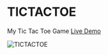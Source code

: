 # TICTACTOE
My Tic Tac Toe Game [Live Demo](https://TICTACTOE.koryliang.repl.co)

![TICTACTOE](https://user-images.githubusercontent.com/41204344/217093209-82b116cb-08ea-46c5-aac3-356ccdfa5938.JPG)
